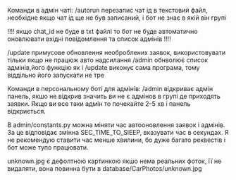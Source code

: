 Команди в  адмін чаті:
/autorun перезапис чат ід в текстовий файл, необхідне якщо чат ід ще не був записаний, і бот не знає в якій він групі

!!!! якщо chat_id не буде в txt файлі то бот не буде автоматично оновлювати вхідні повідомлення та список адмінів !!!!

/update примусове обновлення необроблених заявок, використовувати тільки якщо не працюж авто надсилання
/admin обнволює список адмінів,його функцію як і /update виконує сама програма, тому віддільно його запускати не тре 

Команди в персональному боті для адмінів:
/admin відкриває адмін панель, якшо не відкрив значить ви не є адмінов в групі  де приходять заявки.
Якщо ви все таки адмін то почекайте 2-5 хв і панель відкриється. 

В admin/constants.py можна міняти час автооновлення заявок і адмінів. За це відповідає змінна SEC_TIME_TO_SlEEP, вказувати час в секундах. 
Я не рекомендую ставити час менше хвилини, бо дуже багато реквестів і бот може тупо працювати.

unknown.jpg є дефолтною картинкою якшо нема реальних фоток, її не видаляти, вона повинна бути в database/CarPhotos/unknown.jpg